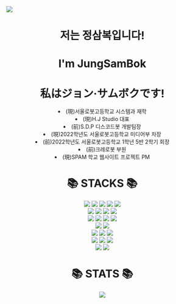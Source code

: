 <!DOCTYPE html>
<html lang="kr">
  <head>
    <meta charset="UTF-8" />
    <meta http-equiv="X-UA-Compatible" content="IE=edge" />
    <meta name="viewport" content="width=device-width, initial-scale=1.0" />
  </head>
  <body>
    <img align="center" src="https://capsule-render.vercel.app/api?type=waving&text=Hello%20World!&&color=timeGradient&&animation=twinkling&height=200&fontSize=60"
         />
    <h1 align="center">저는 정삼복입니다!</h1>
    <h1 align="center">I'm JungSamBok</h1>
    <h1 align="center">私はジョン·サムボクです!</h1>
    <dt align="center">
      <li>(現)서울로봇고등학교 시스템과 재학</li>
      <li>(現)H.J Studio 대표</li>
      <li>(前)S.D.P 디스코드봇 개발팀장</li>
      <li>(現)2022학년도 서울로봇고등학교 미디어부 차장</li>
      <li>(前)2022학년도 서울로봇고등학교 1학년 5반 2학기 회장</li>
      <li>(前)크레로봇 부원</li>
      <li>(現)SPAM 학교 웹사이트 프로젝트  PM</li>
    </dt>
    <div align="center"><h1>📚 STACKS 📚 </h1></div>
    <div align="center">
        <img
          src="https://img.shields.io/badge/java-007396?style=for-the-badge&logo=java&logoColor=white"
        />
        <img
          src="https://img.shields.io/badge/C-00599C?style=for-the-badge&logo=C%2B%2B&logoColor=white"
        />
        <img
          src="https://img.shields.io/badge/python-3776AB?style=for-the-badge&logo=python&logoColor=white"
        />
        <img
          src="https://img.shields.io/badge/typescript-3178C6?style=for-the-badge&logo=typescript&logoColor=white"
        />
        <img
          src="https://img.shields.io/badge/go-00ADD8?style=for-the-badge&logo=go&logoColor=white"
        />
        <br />
        <img
          src="https://img.shields.io/badge/html5-E34F26?style=for-the-badge&logo=html5&logoColor=white"
        />
        <img
          src="https://img.shields.io/badge/css-1572B6?style=for-the-badge&logo=css3&logoColor=white"
        />
        <img
          src="https://img.shields.io/badge/javascript-F7DF1E?style=for-the-badge&logo=javascript&logoColor=black"
        />
        <img
          src="https://img.shields.io/badge/flutter-02569B?style=for-the-badge&logo=flutter&logoColor=white"
        />
        <br />      
        <img
          src="https://img.shields.io/badge/unity-222324?style=for-the-badge&logo=unity&logoColor=white"
        />
        <img
          src="https://img.shields.io/badge/androidstudio-3DDC84?style=for-the-badge&logo=androidstudio&logoColor=white"
        />      
        <img
          src="https://img.shields.io/badge/adobephotoshop-31A8FF?style=for-the-badge&logo=adobephotoshop&logoColor=black"
        />
        <img
          src="https://img.shields.io/badge/adobeillustrator-FF9A00?style=for-the-badge&logo=adobeillustrator&logoColor=black"
        />
      <br />
        <img
          src="https://img.shields.io/badge/adobepremierepro-9999FF?style=for-the-badge&logo=adobepremierepro&logoColor=black"
        />
        <img
          src="https://img.shields.io/badge/adobeaftereffects-9999FF?style=for-the-badge&logo=adobeaftereffects&logoColor=black"
        />
        <br />     
        <img
          src="https://img.shields.io/badge/node.js-339933?style=for-the-badge&logo=nodedotjs&logoColor=white"
        />
        <img
          src="https://img.shields.io/badge/express-181717?style=for-the-badge&logo=express&logoColor=white"
        />
        <img
          src="https://img.shields.io/badge/figma-F24E1E?style=for-the-badge&logo=figma&logoColor=white"
        />
        <br /> 
        <img
          src="https://img.shields.io/badge/linux-FCC624?style=for-the-badge&logo=linux&logoColor=black"
        />
        <img
          src="https://img.shields.io/badge/macos-181717?style=for-the-badge&logo=macos&logoColor=white"
        />
        <img
          src="https://img.shields.io/badge/windows11-0078D4?style=for-the-badge&logo=windows11&logoColor=white"
        />
        <br />
        <img
          src="https://img.shields.io/badge/github-181717?style=for-the-badge&logo=github&logoColor=white"
        />
        <img
          src="https://img.shields.io/badge/git-F05032?style=for-the-badge&logo=git&logoColor=white"
        />
      </div>
    <div align=center><h1>📚 STATS 📚 </h1></div>
    <div align=center>
    <img align="center"
        src="https://github-readme-stats.vercel.app/api?username=NANONANDFLASH&show_icons=true&theme=radical"
      />
    </div>
  </body>
</html>

